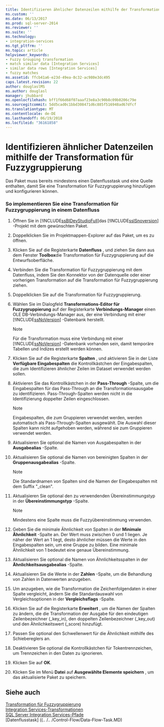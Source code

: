 ```yaml
---
title: Identifizieren ähnlicher Datenzeilen mithilfe der Transformation für Fuzzygruppierung | Microsoft-Dokumentation
ms.custom: ''
ms.date: 06/13/2017
ms.prod: sql-server-2014
ms.reviewer: ''
ms.suite: ''
ms.technology:
- integration-services
ms.tgt_pltfrm: ''
ms.topic: article
helpviewer_keywords:
- Fuzzy Grouping transformation
- match similar data [Integration Services]
- similar data rows [Integration Services]
- fuzzy matches
ms.assetid: ffcb41a6-e23d-49ea-8c32-ac980e3dc495
caps.latest.revision: 22
author: douglaslMS
ms.author: douglasl
manager: jhubbard
ms.openlocfilehash: bff1f66d68f07aaaf23e8a3c90b8c09b0206c79e
ms.sourcegitcommit: 5dd5cad0c1bbd308471d6c885f516948ad67dfcf
ms.translationtype: MT
ms.contentlocale: de-DE
ms.lasthandoff: 06/19/2018
ms.locfileid: "36161858"
---
```

# <a name="identify-similar-data-rows-by-using-the-fuzzy-grouping-transformation"></a>Identifizieren ähnlicher Datenzeilen mithilfe der Transformation für Fuzzygruppierung
  Das Paket muss bereits mindestens einen Datenflusstask und eine Quelle enthalten, damit Sie eine Transformation für Fuzzygruppierung hinzufügen und konfigurieren können.  
  
### <a name="to-implement-fuzzy-grouping-transformation-in-a-data-flow"></a>So implementieren Sie eine Transformation für Fuzzygruppierung in einem Datenfluss  
  
1.  Öffnen Sie in [!INCLUDE[ssBIDevStudioFull](../../../includes/ssbidevstudiofull-md.md)]das [!INCLUDE[ssISnoversion](../../../includes/ssisnoversion-md.md)] -Projekt mit dem gewünschten Paket.  
  
2.  Doppelklicken Sie im Projektmappen-Explorer auf das Paket, um es zu öffnen.  
  
3.  Klicken Sie auf die Registerkarte **Datenfluss** , und ziehen Sie dann aus dem Fenster **Toolbox**die Transformation für Fuzzygruppierung auf die Entwurfsoberfläche.  
  
4.  Verbinden Sie die Transformation für Fuzzygruppierung mit dem Datenfluss, indem Sie den Konnektor von der Datenquelle oder einer vorherigen Transformation auf die Transformation für Fuzzygruppierung ziehen.  
  
5.  Doppelklicken Sie auf die Transformation für Fuzzygruppierung.  
  
6.  Wählen Sie im Dialogfeld **Transformations-Editor für Fuzzygruppierung** auf der Registerkarte **Verbindungs-Manager** einen OLE DB-Verbindungs-Manager aus, der eine Verbindung mit einer [!INCLUDE[ssNoVersion](../../../includes/ssnoversion-md.md)] -Datenbank herstellt.  
  
    > [!NOTE]  
    >  Für die Transformation muss eine Verbindung mit einer [!INCLUDE[ssNoVersion](../../../includes/ssnoversion-md.md)] -Datenbank vorhanden sein, damit temporäre Tabellen und Indizes erstellt werden können.  
  
7.  Klicken Sie auf die Registerkarte **Spalten** , und aktivieren Sie in der Liste **Verfügbare Eingabespalten** die Kontrollkästchen der Eingabespalten, die zum Identifizieren ähnlicher Zeilen im Dataset verwendet werden sollen.  
  
8.  Aktivieren Sie das Kontrollkästchen in der **Pass-Through** -Spalte, um die Eingabespalten für das Pass-Through an die Transformationsausgabe zu identifizieren. Pass-Through-Spalten werden nicht in die Identifizierung doppelter Zeilen eingeschlossen.  
  
    > [!NOTE]  
    >  Eingabespalten, die zum Gruppieren verwendet werden, werden automatisch als Pass-Through-Spalten ausgewählt. Die Auswahl dieser Spalten kann nicht aufgehoben werden, während sie zum Gruppieren verwendet werden.  
  
9. Aktualisieren Sie optional die Namen von Ausgabespalten in der **Ausgabealias** -Spalte.  
  
10. Aktualisieren Sie optional die Namen von bereinigten Spalten in der **Gruppenausgabealias** -Spalte.  
  
    > [!NOTE]  
    >  Die Standardnamen von Spalten sind die Namen der Eingabespalten mit dem Suffix "_clean".  
  
11. Aktualisieren Sie optional den zu verwendenden Übereinstimmungstyp in der **Übereinstimmungstyp** -Spalte.  
  
    > [!NOTE]  
    >  Mindestens eine Spalte muss die Fuzzyübereinstimmung verwenden.  
  
12. Geben Sie die minimale Ähnlichkeit von Spalten in der **Minimale Ähnlichkeit** -Spalte an. Der Wert muss zwischen 0 und 1 liegen. Je näher der Wert an 1 liegt, desto ähnlicher müssen die Werte in den Eingabespalten sein, um eine Gruppe zu bilden. Eine minimale Ähnlichkeit von 1 bedeutet eine genaue Übereinstimmung.  
  
13. Aktualisieren Sie optional die Namen von Ähnlichkeitsspalten in der **Ähnlichkeitsausgabealias** -Spalte.  
  
14. Aktualisieren Sie die Werte in der **Zahlen** -Spalte, um die Behandlung von Zahlen in Datenwerten anzugeben.  
  
15. Um anzugeben, wie die Transformation die Zeichenfolgendaten in einer Spalte vergleicht, ändern Sie die Standardauswahl von Vergleichsoptionen in der **Vergleichsflags** -Spalte.  
  
16. Klicken Sie auf die Registerkarte **Erweitert** , um die Namen der Spalten zu ändern, die die Transformation der Ausgabe für den eindeutigen Zeilenbezeichner (_key_in), den doppelten Zeilenbezeichner (_key_out) und den Ähnlichkeitswert (_score) hinzufügt.  
  
17. Passen Sie optional den Schwellenwert für die Ähnlichkeit mithilfe des Schiebereglers an.  
  
18. Deaktivieren Sie optional die Kontrollkästchen für Tokentrennzeichen, um Trennzeichen in den Daten zu ignorieren.  
  
19. Klicken Sie auf **OK**.  
  
20. Klicken Sie im Menü **Datei** auf **Ausgewählte Elemente speichern** , um das aktualisierte Paket zu speichern.  
  
## <a name="see-also"></a>Siehe auch  
 [Transformation für Fuzzygruppierung](fuzzy-grouping-transformation.md)   
 [Integration Services-Transformationen](integration-services-transformations.md)   
 [SQL Server Integration Services-Pfade](../integration-services-paths.md)   
 [Datenflusstask] ((.. /.. /Control-Flow/Data-Flow-Task.MD)  
  
  